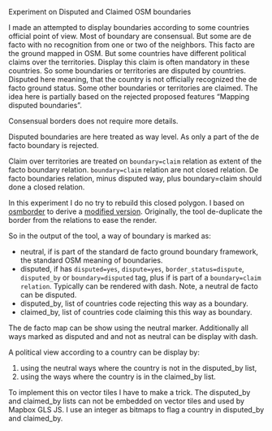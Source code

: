 Experiment on Disputed and Claimed OSM boundaries

I made an attempted to display boundaries according to some countries official point of view. Most of boundary are consensual. But some are de facto with no recognition from one or two of the neighbors. This facto are the ground mapped in OSM.
But some countries have different political claims over the territories. Display this claim is often mandatory in these countries.
So some boundaries or territories are disputed by countries. Disputed here meaning, that the country is  not officially recognized the de facto ground status. Some other boundaries or territories are claimed.
The idea here is partially based on the rejected proposed features “Mapping disputed boundaries”.

Consensual borders does not require more details.

Disputed boundaries are here treated as way level. As only a part of the de facto boundary is rejected.

Claim over territories are treated on `boundary=claim` relation as extent of the facto boundary relation. `boundary=claim` relation are not closed relation. De facto boundaries relation, minus disputed way, plus  boundary=claim should done a closed relation.

In this experiment I do no try to rebuild this closed polygon. I based on [osmborder](https://github.com/pnorman/osmborder) to derive a [modified version](https://github.com/frodrigo/osmborder/tree/disputed_claim). Originally, the tool de-duplicate the border from the relations to ease the render.

So in the output of the tool, a way of boundary is marked as:
* neutral, if is part of the standard de facto ground boundary framework, the standard OSM meaning of boundaries.
* disputed, if has `disputed=yes`, `dispute=yes`, `border_status=dispute`, `disputed_by` or `boundary=disputed` tag, plus if is part of a `boundary=claim relation`. Typically can be rendered with dash. Note, a  neutral de facto can be disputed.
* disputed_by, list of countries code rejecting this way as a boundary.
* claimed_by, list of countries code claiming this this way as boundary.

The de facto map can be show using the neutral marker. Additionally all ways marked as disputed and and not as neutral can be display with dash.

A political view according to a country can be display by:
1. using the neutral ways where the country is not in the disputed_by list,
2. using the ways where the country is in the claimed_by list.

To implement this on vector tiles I have to make a trick. The disputed_by and claimed_by lists can not be embedded on vector tiles and used by Mapbox GLS JS. I use an integer as bitmaps to flag a country in disputed_by and claimed_by.
